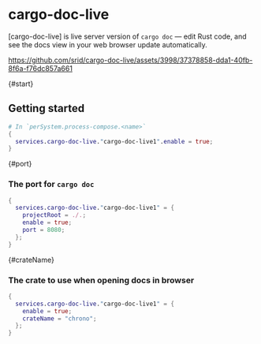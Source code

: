 # cargo-doc-live

[cargo-doc-live] is live server version of `cargo doc` ― edit Rust code, and see the docs view in your web browser update automatically.

https://github.com/srid/cargo-doc-live/assets/3998/37378858-dda1-40fb-8f6a-f76dc857a661

{#start}

## Getting started

```nix
# In `perSystem.process-compose.<name>`
{
  services.cargo-doc-live."cargo-doc-live1".enable = true;
}
```

{#port}

### The port for `cargo doc`

```nix
{
  services.cargo-doc-live."cargo-doc-live1" = {
    projectRoot = ./.;
    enable = true;
    port = 8080;
  };
}
```

{#crateName}

### The crate to use when opening docs in browser

```nix
{
  services.cargo-doc-live."cargo-doc-live1" = {
    enable = true;
    crateName = "chrono";
  };
}
```
